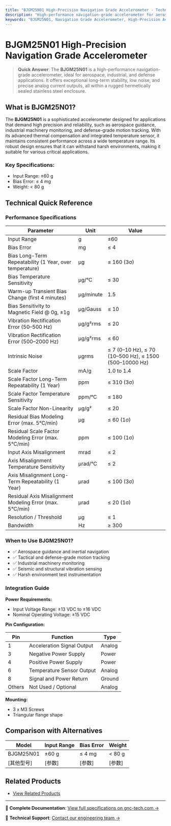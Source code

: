 ```yaml
---
title: "BJGM25N01 High-Precision Navigation Grade Accelerometer - Technical Reference"
description: "High-performance navigation-grade accelerometer for aerospace, industrial, and defense applications with advanced features and specifications."
keywords: "BJGM25N01, Navigation Grade Accelerometer, High-Precision Accelerometer, Aerospace Accelerometer"
---
```


# BJGM25N01 High-Precision Navigation Grade Accelerometer

> **Quick Answer**: The **BJGM25N01** is a high-performance navigation-grade accelerometer, ideal for aerospace, industrial, and defense applications. It offers exceptional long-term stability, low noise, and precise analog current outputs, all within a rugged hermetically sealed stainless steel enclosure.

## What is BJGM25N01?

The **BJGM25N01** is a sophisticated accelerometer designed for applications that demand high precision and reliability, such as aerospace guidance, industrial machinery monitoring, and defense-grade motion tracking. With its advanced thermal compensation and integrated temperature sensor, it maintains consistent performance across a wide temperature range. Its robust design ensures that it can withstand harsh environments, making it suitable for various critical applications.

### Key Specifications:
- Input Range: ±60 g
- Bias Error: ≤ 4 mg
- Weight: < 80 g

## Technical Quick Reference

### Performance Specifications

| Parameter | Unit | Value |
| --- | --- | --- |
| Input Range | g | ±60 |
| Bias Error | mg | ≤ 4 |
| Bias Long-Term Repeatability (1 Year, over temperature) | µg | ≤ 160 (3σ) |
| Bias Temperature Sensitivity | µg/°C | ≤ 30 |
| Warm-up Transient Bias Change (first 4 minutes) | µg/minute | 1.5 |
| Bias Sensitivity to Magnetic Field @ 0g, ±1g | µg/Gauss | ≤ 10 |
| Vibration Rectification Error (50–500 Hz) | µg/g²rms | ≤ 20 |
| Vibration Rectification Error (500–2000 Hz) | µg/g²rms | ≤ 60 |
| Intrinsic Noise | µgrms | ≤ 7 (0–10 Hz), ≤ 70 (10–500 Hz), ≤ 1500 (500–10000 Hz) |
| Scale Factor | mA/g | 1.0 to 1.4 |
| Scale Factor Long-Term Repeatability (1 Year) | ppm | ≤ 310 (3σ) |
| Scale Factor Temperature Sensitivity | ppm/°C | ≤ 180 |
| Scale Factor Non-Linearity | µg/g² | ≤ 20 |
| Residual Bias Modeling Error (max. 5°C/min) | µg | ≤ 60 (1σ) |
| Residual Scale Factor Modeling Error (max. 5°C/min) | ppm | ≤ 100 (1σ) |
| Input Axis Misalignment | mrad | ≤ 2 |
| Axis Misalignment Temperature Sensitivity | µrad/°C | ≤ 2 |
| Axis Misalignment Long-Term Repeatability (1 Year) | µrad | ≤ 100 (3σ) |
| Residual Axis Misalignment Modeling Error (max. 5°C/min) | µrad | ≤ 20 (1σ) |
| Resolution / Threshold | µg | ≤ 1 |
| Bandwidth | Hz | ≥ 300 |

### When to Use BJGM25N01?
- ✅ Aerospace guidance and inertial navigation
- ✅ Tactical and defense-grade motion tracking
- ✅ Industrial machinery monitoring
- ✅ Seismic and structural vibration sensing
- ✅ Harsh environment test instrumentation

### Integration Guide
**Power Requirements:**
- Input Voltage Range: ±13 VDC to ±16 VDC
- Nominal Operating Voltage: ±15 VDC

**Pin Configuration:**

| Pin | Function | Type |
| --- | --- | --- |
| 1 | Acceleration Signal Output | Analog |
| 3 | Negative Power Supply | Power |
| 4 | Positive Power Supply | Power |
| 6 | Temperature Sensor Output | Analog |
| 8 | Signal and Power Return | Ground |
| Others | Not Used / Optional | Analog |

**Mounting:**
- 3 x M3 Screws
- Triangular flange shape

## Comparison with Alternatives
| Model | Input Range | Bias Error | Weight |
| --- | --- | --- | --- |
| BJGM25N01 | ±60 g | ≤ 4 mg | < 80 g |
| [其他型号] | [参数] | [参数] | [参数] |

## Related Products
- [View Related Products](https://www.gnc-tech.com/products/)

---

📘 **Complete Documentation**: [View full specifications on gnc-tech.com →](https://www.gnc-tech.com/products/qac-accelerometer-navigation-bjgm25n01)

💬 **Technical Support**: [Contact our engineering team →](https://www.gnc-tech.com/contact)